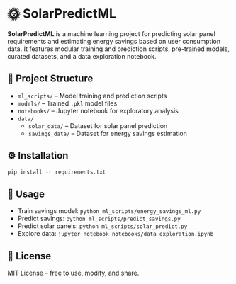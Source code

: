 # 🌞 SolarPredictML

**SolarPredictML** is a machine learning project for predicting solar panel requirements and estimating energy savings based on user consumption data. It features modular training and prediction scripts, pre-trained models, curated datasets, and a data exploration notebook.

## 📁 Project Structure

- `ml_scripts/` – Model training and prediction scripts  
- `models/` – Trained `.pkl` model files  
- `notebooks/` – Jupyter notebook for exploratory analysis  
- `data/`  
  - `solar_data/` – Dataset for solar panel prediction  
  - `savings_data/` – Dataset for energy savings estimation  

## ⚙️ Installation

```bash
pip install -r requirements.txt
````

## 🚀 Usage

* Train savings model: `python ml_scripts/energy_savings_ml.py`
* Predict savings: `python ml_scripts/predict_savings.py`
* Predict solar panels: `python ml_scripts/solar_predict.py`
* Explore data: `jupyter notebook notebooks/data_exploration.ipynb`

## 📄 License

MIT License – free to use, modify, and share.

